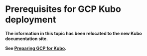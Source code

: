# Prerequisites for GCP Kubo deployment

**The information in this topic has been relocated to the new Kubo documentation site.**

**See [Preparing GCP for Kubo](https://docs-kubo.cfapps.io/installing/gcp/).**
